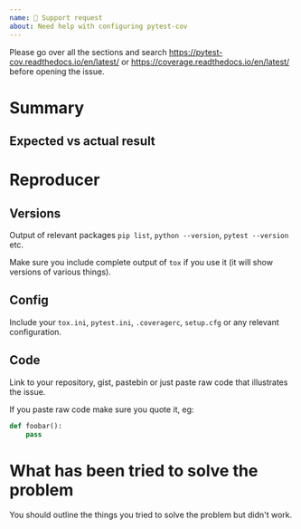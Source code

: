 ```yaml
---
name: 🤔 Support request
about: Need help with configuring pytest-cov
---
```


Please go over all the sections and search
https://pytest-cov.readthedocs.io/en/latest/ or
https://coverage.readthedocs.io/en/latest/
before opening the issue.

# Summary

## Expected vs actual result

# Reproducer

## Versions

Output of relevant packages `pip list`, `python --version`, `pytest --version` etc.

Make sure you include complete output of `tox` if you use it (it will show versions of various things).

## Config

Include your `tox.ini`, `pytest.ini`, `.coveragerc`, `setup.cfg` or any relevant configuration.

## Code

Link to your repository, gist, pastebin or just paste raw code that illustrates the issue.

If you paste raw code make sure you quote it, eg:

```python
def foobar():
    pass
```

# What has been tried to solve the problem

You should outline the things you tried to solve the problem but didn't work.
